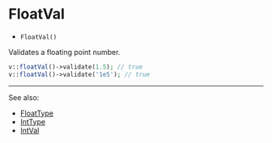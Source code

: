 # FloatVal

- `FloatVal()`

Validates a floating point number.

```php
v::floatVal()->validate(1.5); // true
v::floatVal()->validate('1e5'); // true
```

***
See also:

  * [FloatType](FloatType.md)
  * [IntType](IntType.md)
  * [IntVal](IntVal.md)
